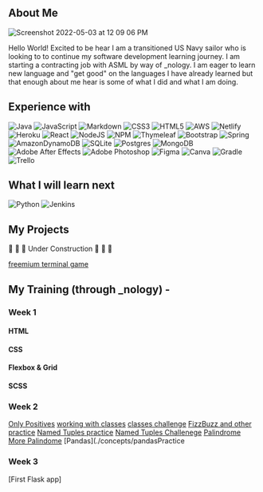 ## About Me
![Screenshot 2022-05-03 at 12 09 06 PM](https://user-images.githubusercontent.com/104862689/208194968-07ebf121-d937-4182-b943-5bb8590cc987.png)

Hello World! Excited to be hear I am a transitioned US Navy sailor who is looking to to continue my software development learning journey.  I am starting a contracting job with ASML by way of _nology.  I am eager to learn new language and "get good" on the languages I have already learned but that enough about me hear is some of what I did and what I am doing.

## Experience with
 ![Java](https://img.shields.io/badge/java-%23ED8B00.svg?style=for-the-badge&logo=java&logoColor=white) ![JavaScript](https://img.shields.io/badge/javascript-%23323330.svg?style=for-the-badge&logo=javascript&logoColor=%23F7DF1E) ![Markdown](https://img.shields.io/badge/markdown-%23000000.svg?style=for-the-badge&logo=markdown&logoColor=white) ![CSS3](https://img.shields.io/badge/css3-%231572B6.svg?style=for-the-badge&logo=css3&logoColor=white) ![HTML5](https://img.shields.io/badge/html5-%23E34F26.svg?style=for-the-badge&logo=html5&logoColor=white) ![AWS](https://img.shields.io/badge/AWS-%23FF9900.svg?style=for-the-badge&logo=amazon-aws&logoColor=white) ![Netlify](https://img.shields.io/badge/netlify-%23000000.svg?style=for-the-badge&logo=netlify&logoColor=#00C7B7) ![Heroku](https://img.shields.io/badge/heroku-%23430098.svg?style=for-the-badge&logo=heroku&logoColor=white) ![React](https://img.shields.io/badge/react-%2320232a.svg?style=for-the-badge&logo=react&logoColor=%2361DAFB) ![NodeJS](https://img.shields.io/badge/node.js-6DA55F?style=for-the-badge&logo=node.js&logoColor=white) ![NPM](https://img.shields.io/badge/NPM-%23000000.svg?style=for-the-badge&logo=npm&logoColor=white) ![Thymeleaf](https://img.shields.io/badge/Thymeleaf-%23005C0F.svg?style=for-the-badge&logo=Thymeleaf&logoColor=white) ![Bootstrap](https://img.shields.io/badge/bootstrap-%23563D7C.svg?style=for-the-badge&logo=bootstrap&logoColor=white) ![Spring](https://img.shields.io/badge/spring-%236DB33F.svg?style=for-the-badge&logo=spring&logoColor=white) ![AmazonDynamoDB](https://img.shields.io/badge/Amazon%20DynamoDB-4053D6?style=for-the-badge&logo=Amazon%20DynamoDB&logoColor=white) ![SQLite](https://img.shields.io/badge/sqlite-%2307405e.svg?style=for-the-badge&logo=sqlite&logoColor=white) ![Postgres](https://img.shields.io/badge/postgres-%23316192.svg?style=for-the-badge&logo=postgresql&logoColor=white) ![MongoDB](https://img.shields.io/badge/MongoDB-%234ea94b.svg?style=for-the-badge&logo=mongodb&logoColor=white) ![Adobe After Effects](https://img.shields.io/badge/Adobe%20After%20Effects-9999FF.svg?style=for-the-badge&logo=Adobe%20After%20Effects&logoColor=white) ![Adobe Photoshop](https://img.shields.io/badge/adobephotoshop-%2331A8FF.svg?style=for-the-badge&logo=adobephotoshop&logoColor=white) 	![Figma](https://img.shields.io/badge/figma-%23F24E1E.svg?style=for-the-badge&logo=figma&logoColor=white) ![Canva](https://img.shields.io/badge/Canva-%2300C4CC.svg?style=for-the-badge&logo=Canva&logoColor=white) ![Gradle](https://img.shields.io/badge/Gradle-02303A.svg?style=for-the-badge&logo=Gradle&logoColor=white) ![Trello](https://img.shields.io/badge/Trello-%23026AA7.svg?style=for-the-badge&logo=Trello&logoColor=white)
 
 ## What I will learn next
 ![Python](https://img.shields.io/badge/python-3670A0?style=for-the-badge&logo=python&logoColor=ffdd54) ![Jenkins](https://img.shields.io/badge/jenkins-%232C5263.svg?style=for-the-badge&logo=jenkins&logoColor=white)

## My Projects 

:construction_worker:  :construction_worker:  :construction_worker: Under Construction :construction_worker:  :construction_worker:  :construction_worker:

[freemium terminal game](./challenges/project.py)



## My Training (through _nology) -

### Week 1

#### HTML 
#### CSS 
#### Flexbox & Grid
#### SCSS

### Week 2
[Only Positives](./concepts/onlyPositives.py)
[working with classes](./concepts/classes.py)
[classes challenge](./concepts/challenegeClasses.py)
[FizzBuzz and other practice](./concepts/fizzbuzz.py)
[Named Tuples practice](./concepts/namedTuples.py)
[Named Tuples Challenege](./concepts/namedtupleChallenege.py)
[Palindrome](./concepts/palindrome.py)
[More Palindome](./concepts/palindrome2.py)
[Pandas](./concepts/pandasPractice
### Week 3
[First Flask app]

